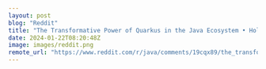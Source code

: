 ```yaml
---
layout: post
blog: "Reddit"
title: "The Transformative Power of Quarkus in the Java Ecosystem • Holly Cummins & Charles Humble"
date: 2024-01-22T08:20:48Z
image: images/reddit.png
remote_url: "https://www.reddit.com/r/java/comments/19cqx89/the_transformative_power_of_quarkus_in_the_java/"
---
```

